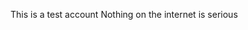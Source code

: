 This is a test account
Nothing on the internet is serious


<!---
Iscariottgit/Iscariottgit is a ✨ special ✨ repository because its `README.md` (this file) appears on your GitHub profile.
You can click the Preview link to take a look at your changes.
--->
